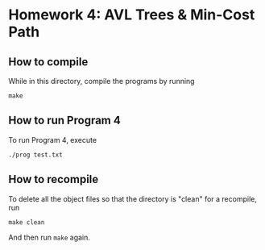 # Homework 4: AVL Trees & Min-Cost Path

## How to compile

While in this directory, compile the programs by running

    make

## How to run Program 4

To run Program 4, execute

    ./prog test.txt

## How to recompile

To delete all the object files so that the directory is "clean" for a recompile, run

    make clean

And then run `make` again.
